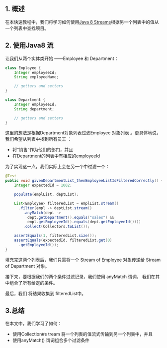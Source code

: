 ## 1. 概述

在本快速教程中，我们将学习如何使用[Java 8 Streams](https://www.baeldung.com/java-8-streams-introduction)根据另一个列表中的值从一个列表中查找项目。

## 2. 使用Java8 流

让我们从两个实体类开始 ——Employee 和 Department：

```java
class Employee {
    Integer employeeId;
    String employeeName;

    // getters and setters
}

class Department {
    Integer employeeId;
    String department;

    // getters and setters
}

```

这里的想法是根据Department对象列表过滤Employee 对象列表 。更具体地说，我们希望从列表中找到所有员工 ：

-   将“销售”作为他们的部门，并且
-   在Department的列表中有相应的employeeId

为了实现这一点，我们实际上会在另一个中过滤一个：

```java
@Test
public void givenDepartmentList_thenEmployeeListIsFilteredCorrectly() {
    Integer expectedId = 1002;

    populate(emplList, deptList);

    List<Employee> filteredList = emplList.stream()
      .filter(empl -> deptList.stream()
        .anyMatch(dept -> 
          dept.getDepartment().equals("sales") && 
          empl.getEmployeeId().equals(dept.getEmployeeId())))
        .collect(Collectors.toList());

    assertEquals(1, filteredList.size());
    assertEquals(expectedId, filteredList.get(0)
      .getEmployeeId());
}
```

填充完这两个列表后，我们只需将一个 Stream of Employee 对象传递给 Stream of Department 对象。

接下来，要根据我们的两个条件过滤记录，我们使用 anyMatch 谓词， 我们在其中组合了所有给定的条件。

最后，我们 将结果收集到 filteredList中。

## 3.总结

在本文中，我们学习了如何：

-   使用Collection#s tream 将一个列表的值流式传输到另一个列表中，并且
-   使用anyMatch() 谓词组合多个过滤条件
